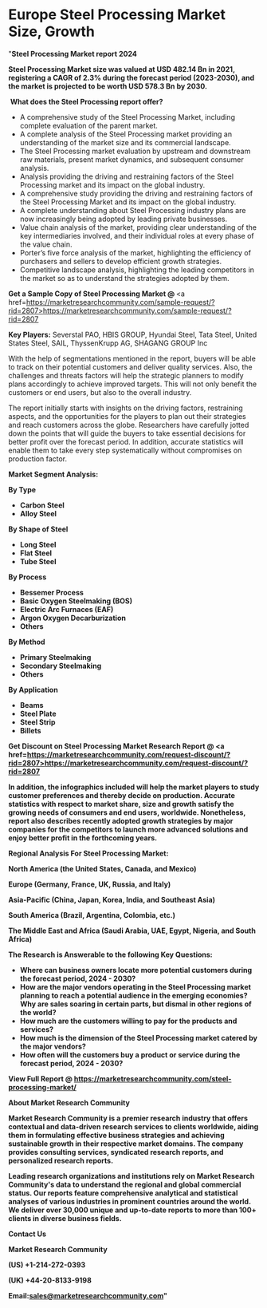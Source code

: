 # Europe Steel Processing Market Size, Growth
"<strong>Steel Processing Market report 2024</strong>

<strong>Steel Processing Market size was valued at USD 482.14 Bn in 2021, registering a CAGR of 2.3% during the forecast period (2023-2030), and the market is projected to be worth USD 578.3 Bn by 2030.</strong>

 <strong><b>What does the Steel Processing report offer?</b></strong>
<ul>
  <li>A comprehensive study of the Steel Processing Market, including complete evaluation of the parent market.</li>
  <li>A complete analysis of the Steel Processing market providing an understanding of the market size and its commercial landscape.</li>
  <li>The Steel Processing market evaluation by upstream and downstream raw materials, present market dynamics, and subsequent consumer analysis.</li>
  <li>Analysis providing the driving and restraining factors of the Steel Processing market and its impact on the global industry.</li>
  <li>A comprehensive study providing the driving and restraining factors of the Steel Processing Market and its impact on the global industry.</li>
  <li>A complete understanding about Steel Processing industry plans are now increasingly being adopted by leading private businesses.</li>
  <li>Value chain analysis of the market, providing clear understanding of the key intermediaries involved, and their individual roles at every phase of the value chain.</li>
  <li>Porter’s five force analysis of the market, highlighting the efficiency of purchasers and sellers to develop efficient growth strategies.</li>
  <li>Competitive landscape analysis, highlighting the leading competitors in the market so as to understand the strategies adopted by them.</li>
</ul>

<strong>Get a Sample Copy of Steel Processing Market @ </strong><a href=https://marketresearchcommunity.com/sample-request/?rid=2807><u>https://marketresearchcommunity.com/sample-request/?rid=2807</u></a>

<strong>Key Players:</strong> 
Severstal PAO, HBIS GROUP, Hyundai Steel, Tata Steel, United States Steel, SAIL, ThyssenKrupp AG, SHAGANG GROUP Inc

With the help of segmentations mentioned in the report, buyers will be able to track on their potential customers and deliver quality services. Also, the challenges and threats factors will help the strategic planners to modify plans accordingly to achieve improved targets. This will not only benefit the customers or end users, but also to the overall industry.

The report initially starts with insights on the driving factors, restraining aspects, and the opportunities for the players to plan out their strategies and reach customers across the globe. Researchers have carefully jotted down the points that will guide the buyers to take essential decisions for better profit over the forecast period. In addition, accurate statistics will enable them to take every step systematically without compromises on production factor.

<strong>Market Segment Analysis:</strong>


<strong><strong>By Type</strong></h4>
<ul>
 	<li>Carbon Steel</li>
 	<li>Alloy Steel</li>
</ul>
<strong><strong>By Shape of Steel</strong></h4>
<ul>
 	<li>Long Steel</li>
 	<li>Flat Steel</li>
 	<li>Tube Steel</li>
</ul>
<strong><strong>By Process</strong></h4>
<ul>
 	<li>Bessemer Process</li>
 	<li>Basic Oxygen Steelmaking (BOS)</li>
 	<li>Electric Arc Furnaces (EAF)</li>
 	<li>Argon Oxygen Decarburization</li>
 	<li>Others</li>
</ul>
<strong><strong>By Method</strong></h4>
<ul>
 	<li>Primary Steelmaking</li>
 	<li>Secondary Steelmaking</li>
 	<li>Others</li>
</ul>
<strong><strong>By Application</strong></h4>
<ul>
 	<li>Beams</li>
 	<li>Steel Plate</li>
 	<li>Steel Strip</li>
 	<li>Billets</li>
</ul>

<strong>Get Discount on Steel Processing Market Research Report @ </b></strong><a href=https://marketresearchcommunity.com/request-discount/?rid=2807><u>https://marketresearchcommunity.com/request-discount/?rid=2807</u></a>

In addition, the infographics included will help the market players to study customer preferences and thereby decide on production. Accurate statistics with respect to market share, size and growth satisfy the growing needs of consumers and end users, worldwide. Nonetheless, report also describes recently adopted growth strategies by major companies for the competitors to launch more advanced solutions and enjoy better profit in the forthcoming years.

<strong>Regional Analysis For Steel Processing Market:</strong>

<strong>North America</strong> (the United States, Canada, and Mexico)

<strong>Europe</strong> (Germany, France, UK, Russia, and Italy)

<strong>Asia-Pacific</strong> (China, Japan, Korea, India, and Southeast Asia)

<strong>South America</strong> (Brazil, Argentina, Colombia, etc.)

<strong>The Middle East and Africa</strong> (Saudi Arabia, UAE, Egypt, Nigeria, and South Africa)

<strong>The Research is Answerable to the following Key Questions:</strong>
<ul>
 	<li>Where can business owners locate more potential customers during the forecast period, 2024 - 2030?</li>
 	<li>How are the major vendors operating in the Steel Processing market planning to reach a potential audience in the emerging economies? Why are sales soaring in certain parts, but dismal in other regions of the world?</li>
 	<li>How much are the customers willing to pay for the products and services?</li>
 	<li>How much is the dimension of the Steel Processing market catered by the major vendors?</li>
 	<li>How often will the customers buy a product or service during the forecast period, 2024 - 2030?</li>
</ul>

<strong>View Full Report @</strong> <a href=https://marketresearchcommunity.com/steel-processing-market/>https://marketresearchcommunity.com/steel-processing-market/</a>

<strong>About Market Research Community</strong>

Market Research Community is a premier research industry that offers contextual and data-driven research services to clients worldwide, aiding them in formulating effective business strategies and achieving sustainable growth in their respective market domains. The company provides consulting services, syndicated research reports, and personalized research reports.

Leading research organizations and institutions rely on Market Research Community's data to understand the regional and global commercial status. Our reports feature comprehensive analytical and statistical analyses of various industries in prominent countries around the world. We deliver over 30,000 unique and up-to-date reports to more than 100+ clients in diverse business fields.

<strong>Contact Us</strong>

<strong>Market Research Community</strong>

(US) +1-214-272-0393

(UK) +44-20-8133-9198

<strong>Email:</strong>sales@marketresearchcommunity.com"
